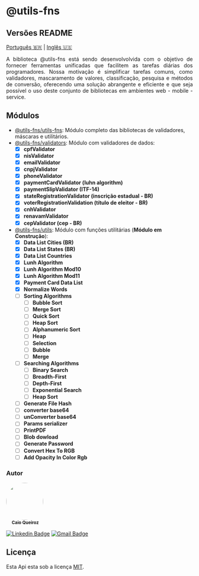 # @utils-fns

## Versões README
[Português 🇧🇷](https://github.com/ccqueiroz/utils-fns/blob/main/README-pt.md)  |  [Inglês 🇺🇸](https://github.com/ccqueiroz/utils-fns/blob/main/README.md)

<p align="justify">
  A biblioteca @utils-fns está sendo desenvolvolvida com o objetivo de fornecer ferramentas unificadas que facilitem as tarefas diárias dos programadores. Nossa motivação é simplificar tarefas comuns, como validadores, mascaramento de valores, classificação, pesquisa e métodos de conversão, oferecendo uma solução abrangente e eficiente e que seja possível o uso deste conjunto de bibliotecas em ambientes web - mobile - service.
</p>

## Módulos
- [@utils-fns/utils-fns](https://github.com/ccqueiroz/utils-fns/blob/main/packages/utils-fns/README-pt.md): Módulo completo das bibliotecas de validadores, máscaras e utilitários.
- [@utils-fns/validators](https://github.com/ccqueiroz/utils-fns/blob/main/packages/validators/README-pt.md): Módulo com validadores de dados:
  - [x] **cpfValidator**
  - [x] **nisValidator**
  - [x] **emailValidator**
  - [x] **cnpjValidator**
  - [x] **phoneValidator**
  - [x] **paymentCardValidator (luhn algorithm)**
  - [x] **paymentSlipValidator (ITF-14)**
  - [x] **stateRegistrationValidator (inscrição estadual - BR)**
  - [x] **voterRegistrationValidation (título de eleitor - BR)**
  - [x] **cnhValidator**
  - [x] **renavamValidator**
  - [x] **cepValidator (cep - BR)**
- [@utils-fns/utils](https://github.com/ccqueiroz/utils-fns/blob/main/packages/utils/README-pt.md): Módulo com funções utilitárias (**Módulo em Construção**):
  - [x] **Data List Cities (BR)**
  - [x] **Data List States (BR)**
  - [x] **Data List Countries**
  - [x] **Lunh Algorithm**
  - [x] **Lunh Algorithm Mod10**
  - [x] **Lunh Algorithm Mod11**
  - [x] **Payment Card Data List**
  - [x] **Normalize Words**
  - [ ] **Sorting Algorithms**
    - [ ] **Bubble Sort**
    - [ ] **Merge Sort**
    - [ ] **Quick Sort**
    - [ ] **Heap Sort**
    - [ ] **Alphanumeric Sort**
    - [ ] **Heap**
    - [ ] **Selection**
    - [ ] **Bubble**
    - [ ] **Merge**
  - [ ] **Searching Algorithms**
    - [ ] **Binary Search**
    - [ ] **Breadth-First**
    - [ ] **Depth-First**
    - [ ] **Exponential Search**
    - [ ] **Heap Sort**
  - [ ] **Generate File Hash**
  - [ ] **converter base64**
  - [ ] **unConverter base64**
  - [ ] **Params serializer**
  - [ ] **PrintPDF**
  - [ ] **Blob dowload**
  - [ ] **Generate Password**
  - [ ] **Convert Hex To RGB**
  - [ ] **Add Opacity In Color Rgb**

### Autor

<div style="margin-top: 15px; margin-bottom: 5px;">
    <img style="border-radius: 50%;" src="https://github.com/ccqueiroz.png" width="100px;" alt=""/>
    <br />
    <sub style="margin-left: 15px">
        <b>Caio Queiroz</b>
    </sub>
</div>

[![Linkedin Badge](https://img.shields.io/badge/-Caio%20Queiroz-blue?style=flat-square&logo=Linkedin&logoColor=white&link=https://www.linkedin.com/in/caio-queiroz-83846399/)](https://www.linkedin.com/in/caio-queiroz-83846399/)
[![Gmail Badge](https://img.shields.io/badge/-caio.cezar.dequeiroz@gmail.com-c14438?style=flat-square&logo=Gmail&logoColor=white&link=mailto:caio.cezar.dequeiroz@gmail.com)](mailto:caio.cezar.dequeiroz@gmail.com)


## Licença

Esta Api esta sob a licença [MIT](./LICENSE).